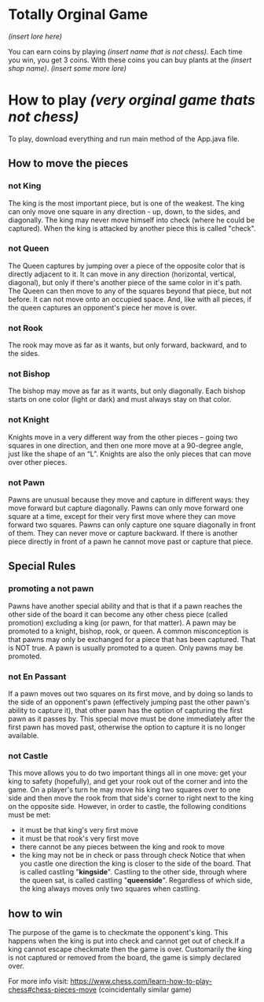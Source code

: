 # Totally Orginal Game
_(insert lore here)_

You can earn coins by playing _(insert name that is not chess)_. Each time you win, you get 3 coins. With these coins you can buy plants at the _(insert shop name)_. _(insert some more lore)_

# How to play _(very orginal game thats not chess)_
To play, download everything and run main method of the App.java file.
## How to move the pieces
 ### not King
 The king is the most important piece, but is one of the weakest. The king can only move one square in any direction - up, down, to the sides, and diagonally.
 The king may never move himself into check (where he could be captured). When the king is attacked by another piece this is called "check".
 ### not Queen
 The Queen captures by jumping over a piece of the opposite color that is directly adjacent to it. It can move in any direction (horizontal, vertical, diagonal), but only if there's another piece of the same color in it's path. The Queen can then move to any of the squares beyond that piece, but not before. It can not move onto an occupied space. 
 And, like with all pieces, if the queen captures an opponent's piece her move is over. 
 ### not Rook 
 The rook may move as far as it wants, but only forward, backward, and to the sides.
 ### not Bishop
 The bishop may move as far as it wants, but only diagonally. Each bishop starts on one color (light or dark) and must always stay on that color.
 ### not Knight
 Knights move in a very different way from the other pieces – going two squares in one direction, and then one more move at a 90-degree angle, just like the shape of an “L”.
 Knights are also the only pieces that can move over other pieces.
 ### not Pawn
 Pawns are unusual because they move and capture in different ways: they move forward but capture diagonally. Pawns can only move forward one square at a time, except for their very first move where they can move forward two squares.
 Pawns can only capture one square diagonally in front of them. They can never move or capture backward. If there is another piece directly in front of a pawn he cannot move past or capture that piece.
## Special Rules
 ### promoting a not pawn
 Pawns have another special ability and that is that if a pawn reaches the other side of the board it can become any other chess piece (called promotion) excluding a king (or pawn, for that matter).
 A pawn may be promoted to a knight, bishop, rook, or queen. A common misconception is that pawns may only be exchanged for a piece that has been captured. That is NOT true. A pawn is usually promoted to a queen. Only pawns may be promoted.
 ### not En Passant
 If a pawn moves out two squares on its first move, and by doing so lands to the side of an opponent's pawn (effectively jumping past the other pawn's ability to capture it), that other pawn has the option of capturing the first pawn as it passes by.
 This special move must be done immediately after the first pawn has moved past, otherwise the option to capture it is no longer available. 
 ### not Castle  
 This move allows you to do two important things all in one move: get your king to safety (hopefully), and get your rook out of the corner and into the game. On a player's turn he may move his king two squares over to one side and then move the rook from that side's corner to right next to the king on the opposite side.
 However, in order to castle, the following conditions must be met:
 * it must be that king's very first move
 * it must be that rook's very first move
 * there cannot be any pieces between the king and rook to move
 * the king may not be in check or pass through check
 Notice that when you castle one direction the king is closer to the side of the board. That is called castling "**kingside**". Castling to the other side, through where the queen sat, is called castling "**queenside**". Regardless of which side, the king always moves only two squares when castling.
## how to win
The purpose of the game is to checkmate the opponent's king. This happens when the king is put into check and cannot get out of check.If a king cannot escape checkmate then the game is over. Customarily the king is not captured or removed from the board, the game is simply declared over.

For more info visit: https://www.chess.com/learn-how-to-play-chess#chess-pieces-move 
(coincidentally similar game)
